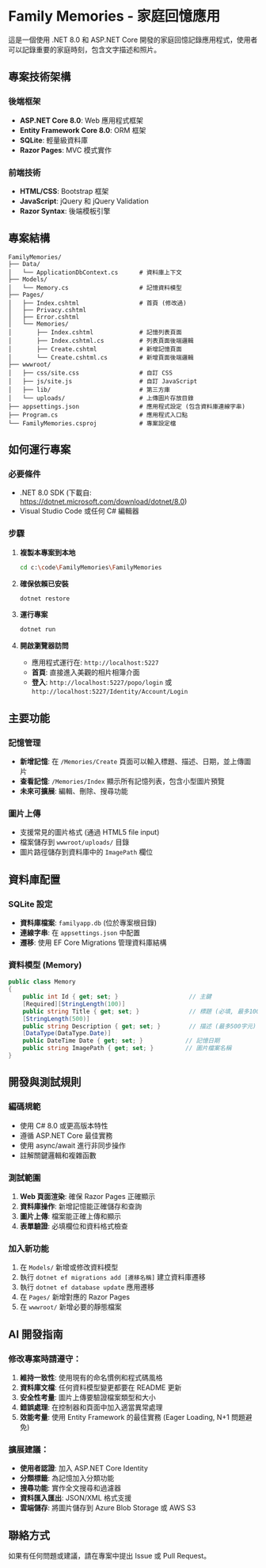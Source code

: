 # Family Memories - 家庭回憶應用

這是一個使用 .NET 8.0 和 ASP.NET Core 開發的家庭回憶記錄應用程式，使用者可以記錄重要的家庭時刻，包含文字描述和照片。

## 專案技術架構

### 後端框架
- **ASP.NET Core 8.0**: Web 應用程式框架
- **Entity Framework Core 8.0**: ORM 框架
- **SQLite**: 輕量級資料庫
- **Razor Pages**: MVC 模式實作

### 前端技術
- **HTML/CSS**: Bootstrap 框架
- **JavaScript**: jQuery 和 jQuery Validation
- **Razor Syntax**: 後端模板引擎

## 專案結構

```
FamilyMemories/
├── Data/
│   └── ApplicationDbContext.cs      # 資料庫上下文
├── Models/
│   └── Memory.cs                    # 記憶資料模型
├── Pages/
│   ├── Index.cshtml                 # 首頁 (修改過)
│   ├── Privacy.cshtml
│   ├── Error.cshtml
│   └── Memories/
│       ├── Index.cshtml             # 記憶列表頁面
│       ├── Index.cshtml.cs          # 列表頁面後端邏輯
│       ├── Create.cshtml            # 新增記憶頁面
│       └── Create.cshtml.cs         # 新增頁面後端邏輯
├── wwwroot/
│   ├── css/site.css                 # 自訂 CSS
│   ├── js/site.js                   # 自訂 JavaScript
│   ├── lib/                         # 第三方庫
│   └── uploads/                     # 上傳圖片存放目錄
├── appsettings.json                 # 應用程式設定 (包含資料庫連線字串)
├── Program.cs                       # 應用程式入口點
└── FamilyMemories.csproj            # 專案設定檔
```

## 如何運行專案

### 必要條件
- .NET 8.0 SDK (下載自: https://dotnet.microsoft.com/download/dotnet/8.0)
- Visual Studio Code 或任何 C# 編輯器

### 步驟
1. **複製本專案到本地**
   ```bash
   cd c:\code\FamilyMemories\FamilyMemories
   ```

2. **確保依賴已安裝**
   ```bash
   dotnet restore
   ```

3. **運行專案**
   ```bash
   dotnet run
   ```

4. **開啟瀏覽器訪問**
   - 應用程式運行在: `http://localhost:5227`
   - **首頁**: 直接進入美觀的相片相簿介面
   - **登入**: `http://localhost:5227/popo/login` 或 `http://localhost:5227/Identity/Account/Login`

## 主要功能

### 記憶管理
- **新增記憶**: 在 `/Memories/Create` 頁面可以輸入標題、描述、日期，並上傳圖片
- **查看記憶**: `/Memories/Index` 顯示所有記憶列表，包含小型圖片預覽
- **未來可擴展**: 編輯、刪除、搜尋功能

### 圖片上傳
- 支援常見的圖片格式 (通過 HTML5 file input)
- 檔案儲存到 `wwwroot/uploads/` 目錄
- 圖片路徑儲存到資料庫中的 `ImagePath` 欄位

## 資料庫配置

### SQLite 設定
- **資料庫檔案**: `familyapp.db` (位於專案根目錄)
- **連線字串**: 在 `appsettings.json` 中配置
- **遷移**: 使用 EF Core Migrations 管理資料庫結構

### 資料模型 (Memory)
```csharp
public class Memory
{
    public int Id { get; set; }                    // 主鍵
    [Required][StringLength(100)]
    public string Title { get; set; }              // 標題 (必填, 最多100字元)
    [StringLength(500)]
    public string Description { get; set; }        // 描述 (最多500字元)
    [DataType(DataType.Date)]
    public DateTime Date { get; set; }            // 記憶日期
    public string ImagePath { get; set; }         // 圖片檔案名稱
}
```

## 開發與測試規則

### 編碼規範
- 使用 C# 8.0 或更高版本特性
- 遵循 ASP.NET Core 最佳實務
- 使用 async/await 進行非同步操作
- 註解關鍵邏輯和複雜函數

### 測試範圍
1. **Web 頁面渲染**: 確保 Razor Pages 正確顯示
2. **資料庫操作**: 新增記憶能正確儲存和查詢
3. **圖片上傳**: 檔案能正確上傳和顯示
4. **表單驗證**: 必填欄位和資料格式檢查

### 加入新功能
1. 在 `Models/` 新增或修改資料模型
2. 執行 `dotnet ef migrations add [遷移名稱]` 建立資料庫遷移
3. 執行 `dotnet ef database update` 應用遷移
4. 在 `Pages/` 新增對應的 Razor Pages
5. 在 `wwwroot/` 新增必要的靜態檔案

## AI 開發指南

### 修改專案時請遵守：
1. **維持一致性**: 使用現有的命名慣例和程式碼風格
2. **資料庫文檔**: 任何資料模型變更都要在 README 更新
3. **安全性考量**: 圖片上傳要驗證檔案類型和大小
4. **錯誤處理**: 在控制器和頁面中加入適當異常處理
5. **效能考量**: 使用 Entity Framework 的最佳實務 (Eager Loading, N+1 問題避免)

### 擴展建議：
- **使用者認證**: 加入 ASP.NET Core Identity
- **分類標籤**: 為記憶加入分類功能
- **搜尋功能**: 實作全文搜尋和過濾器
- **資料匯入匯出**: JSON/XML 格式支援
- **雲端儲存**: 將圖片儲存到 Azure Blob Storage 或 AWS S3

## 聯絡方式
如果有任何問題或建議，請在專案中提出 Issue 或 Pull Request。
